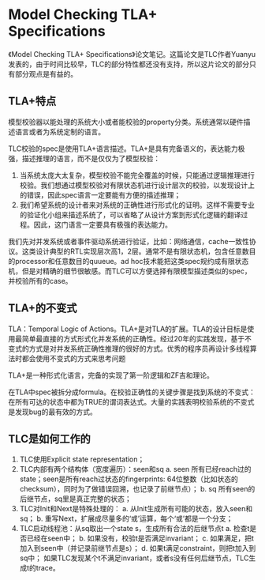 # Model Checking TLA+ Specifications



《Model Checking TLA+ Specifications》论文笔记。这篇论文是TLC作者Yuanyu发表的，由于时间比较早，TLC的部分特性都还没有支持，所以这片论文的部分只有部分观点是有益的。



## TLA+特点

模型校验器以能处理的系统大小或者能校验的property分类。系统通常以硬件描述语言或者为系统定制的语言。

TLC校验的spec是使用TLA+语言描述。TLA+是具有完备语义的，表达能力极强，描述推理的语言，而不是仅仅为了模型校验：

1. 当系统太庞大太复杂，模型校验不能完全覆盖的时候，只能通过逻辑推理进行校验。我们想通过模型校验对有限状态机进行设计层次的校验，以发现设计上的错误，因此spec语言一定要能有方便的描述推理；
2. 我们希望系统的设计者来对系统的正确性进行形式化的证明。这样不需要专业的验证化小组来描述系统了，可以省略了从设计方案到形式化逻辑的翻译过程。因此，这门语言一定要具有极强的表达能力。 

我们先对并发系统或者事件驱动系统进行验证，比如：网络通信，cache一致性协议。这类设计典型的RTL实现层次高1，2层。通常不是有限状态机，包含任意数目的processor和任意数目的quueue。ad hoc技术能把这类spec规约成有限状态机，但是对精确的细节很敏感。而TLC可以方便选择有限模型描述类似的spec，并校验所有的case。



## TLA+的不变式

TLA：Temporal Logic of Actions。TLA+是对TLA的扩展。TLA的设计目标是使用最简单最直接的方式形式化并发系统的正确性。经过20年的实践发现，基于不变式的方式是对并发系统正确性推理的很好的方式。优秀的程序员再设计多线程算法时都会使用不变式的方式来思考问题

TLA+是一种形式化语言，完备的实现了第一阶逻辑和ZF吉和理论。

在TLA中spec被拆分成formula。在校验正确性的关键步骤是找到系统的不变式：在所有可达的状态中都为TRUE的谓词表达式。大量的实践表明校验系统的不变式是发现bug的最有效的方式。



## TLC是如何工作的

1. TLC使用Explicit state representation；
2. TLC内部有两个结构体（宽度遍历）：seen和sq
    a. seen 所有已经reach过的state；seen是所有reach过状态的fingerprints: 64位整数（比如状态的checksum），同时为了做错误回溯，也记录了前继节点）；
    b. sq 所有seen的后继节点，sq里是真正完整的状态；
3. TLC对Init和Next是特殊处理的：
    a. 从Init生成所有可能的状态，放入seen和sq；
    b. 重写Next，扩展成尽量多的‘或’运算，每个‘或’都是一个分支；
4. TLC启动线程池：从sq取出一个state s，生成所有合法的后继节点t
    a. 检查t是否已经在seen中；
    b. 如果没有，校验t是否满足invariant；
    c. 如果满足，把t加入到seen中（并记录前继节点是s）；
    d. 如果t满足constraint，则把t加入到sq中；
    如果TLC发现某个t不满足invariant，或者s没有任何后继节点，TLC生成t的trace。


 